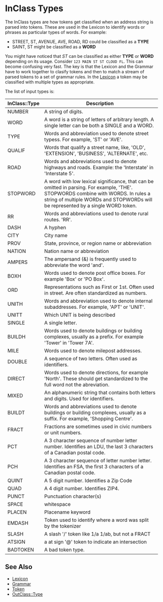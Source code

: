 # InClass Types

The InClass types are how tokens get classified when an address string is parsed into tokens. These are used in the Lexicon to identify words or phrases as particular types of words. For example:

* STREET, ST, AVENUE, AVE, ROAD, RD could be classified as a **TYPE**
* SAINT, ST might be classified as a **WORD**

You might have noticed that *ST* can be classified as either **TYPE** or
**WORD** depending on its usage. Consider ``123 MAIN ST ST CLOUD FL``. This can
become confusing very fast. The key is that the Lexicon and the Grammar have to
work together to clasify tokens and then to match a stream of parsed tokens to
a set of grammar rules. In the [Lexicon](lexicon.md) a token may be classified
with multiple types as appropriate.

The list of input types is:

| InClass::Type | Description |
| ------------- | ----------- |
|   NUMBER    |  A string of digits.|
|   WORD      |  A word is a string of letters of arbitrary length. A single letter can be both a SINGLE and a WORD.|
|   TYPE      |  Words and abbreviation used to denote street typess. For example, 'ST' or 'AVE'.|
|   QUALIF    |  Words that qualify a street name, like, 'OLD', 'EXTENSION', 'BUSINESS', 'ALTERNATE', etc.|
|   ROAD      |  Words and abbreviations used to denote highways and roads. Example: the 'Interstate' in 'Interstate 5'.|
|   STOPWORD  |  A word with low lexical significance, that can be omitted in parsing. For example, 'THE'. STOPWORDS combine with WORDS. In rules a string of multiple WORDs and STOPWORDs will be represented by a single WORD token.|
|   RR        |  Words and abbreviations used to denote rural routes. 'RR'.|
|   DASH      |  A hyphen|
|   CITY      |  City name|
|   PROV      |  State, province, or region name or abbreviation|
|   NATION    |  Nation name or abbreviation|
|   AMPERS    |  The ampersand (&) is frequently used to abbreviate the word 'and'.|
|   BOXH      |  Words used to denote post office boxes. For example 'Box' or 'PO Box'.|
|   ORD       |  Representations such as First or 1st. Often used in street. Are often standardized as numbers.|
|   UNITH     |  Words and abbreviation used to denote internal subaddresses. For example, 'APT' or 'UNIT'.|
|   UNITT     |  Which UNIT is being described|
|   SINGLE    |  A single letter.|
|   BUILDH    |  Words used to denote buildings or building complexes, usually as a prefix. For example 'Tower' in 'Tower 7A'.|
|   MILE      |  Words used to denote milepost addresses.|
|   DOUBLE    |  A sequence of two letters. Often used as identifiers.|
|   DIRECT    |  Words used to denote directions, for example 'North'. These should get standardized to the full word not the abreviation.|
|   MIXED     |  An alphanumeric string that contains both letters and digits. Used for identifiers.|
|   BUILDT    |  Words and abbreviations used to denote buildings or building complexes, usually as a suffix. For example, 'Shopping Centre'.|
|   FRACT     |  Fractions are sometimes used in civic numbers or unit numbers.|
|   PCT       |  A 3 character sequence of number letter number. Identifies an LDU, the last 3 characters of a Canadian postal code.|
|   PCH       |  A 3 character sequence of letter number letter. Identifies an FSA, the first 3 characters of a Canadian postal code.|
|   QUINT     |  A 5 digit number. Identifies a Zip Code|
|   QUAD      |  A 4 digit number. Identifies ZIP4.|
|   PUNCT     |  Punctuation character(s)|
|   SPACE     |  whitespace|
|   PLACEN    |  Placename keyword|
|   EMDASH    |  Token used to identify where a word was split by the tokenizer|
|   SLASH     |  A slash '/' token like 1/a 1/ab, but not a FRACT|
|   ATSIGN    |  a at sign '@' token to indicate an intersection|
|   BADTOKEN  |  A bad token type.|

## See Also

* [Lexicon](lexicon.md)
* [Grammar](grammar.md)
* [Token](token.md)
* [OutClass::Type](outclass.md)

